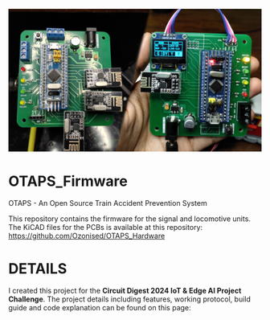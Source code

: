 ![thumbnail.jpg](thumbnail.jpg)
# OTAPS_Firmware
OTAPS - An Open Source Train Accident Prevention System

This repository contains the firmware for the signal and locomotive units.
The KiCAD files for the PCBs is available at this repository: https://github.com/Ozonised/OTAPS_Hardware
# DETAILS
I created this project for the **Circuit Digest 2024 IoT & Edge AI Project Challenge**.
The project details including features, working protocol, build guide and code explanation can be found on this page:
